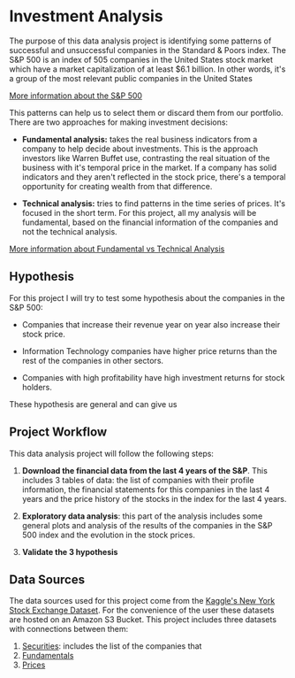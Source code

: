 # Investment Analysis
The purpose of this data analysis project is identifying some patterns of successful and unsuccessful companies in the Standard & Poors index. The S&P 500 is an index of 505 companies in the United States stock market which have a market capitalization of at least $6.1 billion. In other words, it's a group of the most relevant public companies in the United States

[More information about the S&P 500](https://www.investopedia.com/terms/s/sp500.asp)

This patterns can help us to select them or discard them from our portfolio. There are two approaches for making investment decisions:

- **Fundamental analysis:** takes the real business indicators from a company to help decide about investments. This is the approach investors like Warren Buffet use, contrasting the real situation of the business with it's temporal price in the market. If a company has solid indicators and they aren't reflected in the stock price, there's a temporal opportunity for creating wealth from that difference.

- **Technical analysis:** tries to find patterns in the time series of prices. It's focused in the short term. For this project, all my analysis will be fundamental, based on the financial information of the companies and not the technical analysis.

[More information about Fundamental vs Technical Analysis ](https://www.investopedia.com/university/technical/techanalysis2.asp)


## Hypothesis

For this project I will try to test some hypothesis about the companies in the S&P 500:

- Companies that increase their revenue year on year also increase their stock price.

- Information Technology companies have higher price returns than the rest of the companies in other sectors.

- Companies with high profitability have high investment returns for stock holders.

These hypothesis are general and can give us

## Project Workflow

This data analysis project will follow the following steps:

1. **Download the financial data from the last 4 years of the S&P**. This includes 3 tables of data: the list of companies with their profile information, the financial statements for this companies in the last 4 years and the price history of the stocks in the index for the last 4 years.

2. **Exploratory data analysis**: this part of the analysis includes some general plots and analysis of the results of the companies in the S&P 500 index and the evolution in the stock prices.

3. **Validate the 3 hypothesis**


## Data Sources

The data sources used for this project come from the [Kaggle's New York Stock Exchange Dataset](https://www.kaggle.com/dgawlik/nyse/data). For the convenience of the user these datasets are hosted on an Amazon S3 Bucket. This project includes three datasets with connections between them:

1. [Securities](https://s3.ca-central-1.amazonaws.com/investment-analysis/securities.csv): includes the list of the companies that 
2. [Fundamentals](https://s3.ca-central-1.amazonaws.com/investment-analysis/fundamentals.csv)
3. [Prices](https://s3.ca-central-1.amazonaws.com/investment-analysis/prices-split-adjusted.csv)

